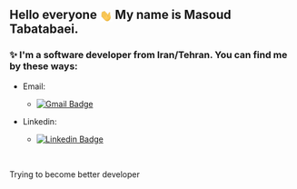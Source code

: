 ## Hello everyone <img src="./hand-wave.gif" style="width:22px;vertical-align:middle;"> My name is Masoud Tabatabaei.

### ✨ I'm a software developer from Iran/Tehran. You can find me by these ways:  

- Email:
    - [![Gmail Badge](https://img.shields.io/badge/Masoudtabatabaei20@gmail.com-D14836?style=for-the-badge&logo=gmail&logoColor=white)](mailto:Masoudtabatabaei20@gmail.com)</br>

- Linkedin:
    - [![Linkedin Badge](https://img.shields.io/badge/Masoudtabatabaei-0077B5?style=for-the-badge&logo=linkedin&logoColor=white)](https://www.linkedin.com/in/masoud-tabatabaei-20/)</br>

</br>

Trying to become better developer
